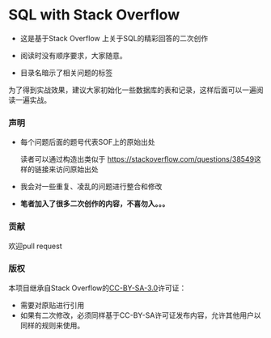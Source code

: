 # SQL with Stack Overflow

- 这是基于Stack Overflow 上关于SQL的精彩回答的二次创作

- 阅读时没有顺序要求，大家随意。

- 目录名暗示了相关问题的标签

为了得到实战效果，建议大家初始化一些数据库的表和记录，这样后面可以一遍阅读一遍实战。

### 声明

- 每个问题后面的题号代表SOF上的原始出处

  读者可以通过构造出类似于 <https://stackoverflow.com/questions/38549>这样的链接来访问原始出处

- 我会对一些重复、凌乱的问题进行整合和修改
- **笔者加入了很多二次创作的内容，不喜勿入。。。**

### 贡献

欢迎pull request

### 版权

本项目继承自Stack Overflow的[CC-BY-SA-3.0](<https://creativecommons.org/licenses/by-sa/3.0/>)许可证：

- 需要对原贴进行引用
- 如果有二次修改，必须同样基于CC-BY-SA许可证发布内容，允许其他用户以同样的规则来使用。

